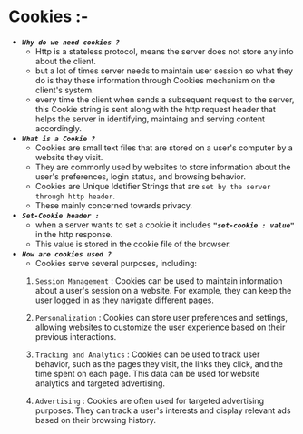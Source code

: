 # Cookies :-
- ***`Why do we need cookies ?`***
    - Http is a stateless protocol, means the server does not store any info about the client.
    - but a lot of times server needs to maintain user session so what they do is they these information through Cookies mechanism on the client's system.
    - every time the client when sends a subsequent request to the server, this Cookie string is sent along with the http request header that helps the server in identifying, maintaing and serving content accordingly.
- ***`What is a Cookie ?`***
    - Cookies are small text files that are stored on a user's computer by a website they visit. 
    - They are commonly used by websites to store information about the user's preferences, login status, and browsing behavior.
    - Cookies are Unique Idetifier Strings that are `set by the server through http header`.
    - These mainly concerned towards privacy.
- ***`Set-Cookie header :`***
    - when a server wants to set a cookie it includes ***`"set-cookie : value"`*** in the http response.
    - This value is stored in the cookie file of the browser.
- ***`How are cookies used ?`***
    - Cookies serve several purposes, including:
    1. `Session Management` : Cookies can be used to maintain information about a user's session on a website. For example, they can keep the user logged in as they navigate different pages.

    2. `Personalization` : Cookies can store user preferences and settings, allowing websites to customize the user experience based on their previous interactions.

    3. `Tracking and Analytics` : Cookies can be used to track user behavior, such as the pages they visit, the links they click, and the time spent on each page. This data can be used for website analytics and targeted advertising.

    4. `Advertising` : Cookies are often used for targeted advertising purposes. They can track a user's interests and display relevant ads based on their browsing history.